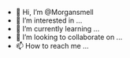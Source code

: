 - 👋 Hi, I’m @Morgansmell
- 👀 I’m interested in ...
- 🌱 I’m currently learning ...
- 💞️ I’m looking to collaborate on ...
- 📫 How to reach me ...

<!---
Morgansmell/Morgansmell is a ✨ special ✨ repository because its `README.md` (this file) appears on your GitHub profile.
You can click the Preview link to take a look at your changes.
--->
